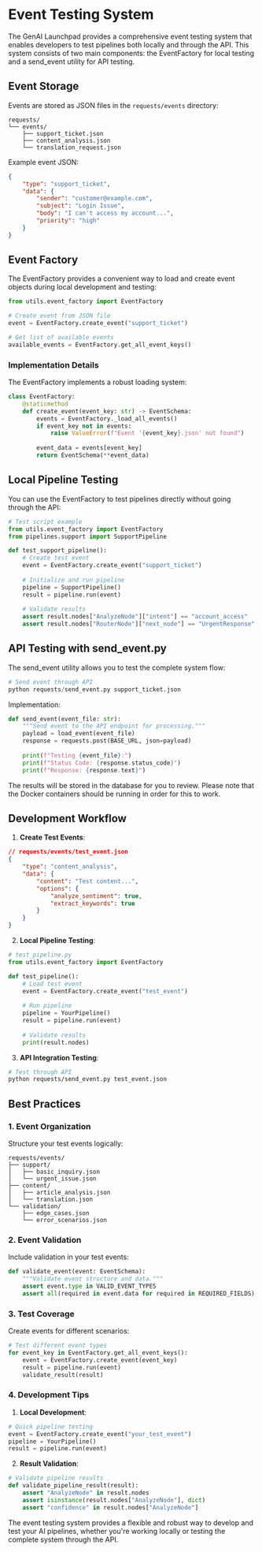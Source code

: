 # Event Testing System

The GenAI Launchpad provides a comprehensive event testing system that enables developers to test pipelines both locally and through the API. This system consists of two main components: the EventFactory for local testing and a send_event utility for API testing.

## Event Storage

Events are stored as JSON files in the `requests/events` directory:

```
requests/
└── events/
    ├── support_ticket.json
    ├── content_analysis.json
    └── translation_request.json
```

Example event JSON:
```json
{
    "type": "support_ticket",
    "data": {
        "sender": "customer@example.com",
        "subject": "Login Issue",
        "body": "I can't access my account...",
        "priority": "high"
    }
}
```

## Event Factory

The EventFactory provides a convenient way to load and create event objects during local development and testing:

```python
from utils.event_factory import EventFactory

# Create event from JSON file
event = EventFactory.create_event("support_ticket")

# Get list of available events
available_events = EventFactory.get_all_event_keys()
```

### Implementation Details

The EventFactory implements a robust loading system:

```python
class EventFactory:
    @staticmethod
    def create_event(event_key: str) -> EventSchema:
        events = EventFactory._load_all_events()
        if event_key not in events:
            raise ValueError(f"Event '{event_key}.json' not found")
            
        event_data = events[event_key]
        return EventSchema(**event_data)
```

## Local Pipeline Testing

You can use the EventFactory to test pipelines directly without going through the API:

```python
# Test script example
from utils.event_factory import EventFactory
from pipelines.support import SupportPipeline

def test_support_pipeline():
    # Create test event
    event = EventFactory.create_event("support_ticket")
    
    # Initialize and run pipeline
    pipeline = SupportPipeline()
    result = pipeline.run(event)
    
    # Validate results
    assert result.nodes["AnalyzeNode"]["intent"] == "account_access"
    assert result.nodes["RouterNode"]["next_node"] == "UrgentResponse"
```

## API Testing with send_event.py

The send_event utility allows you to test the complete system flow:

```python
# Send event through API
python requests/send_event.py support_ticket.json
```

Implementation:
```python
def send_event(event_file: str):
    """Send event to the API endpoint for processing."""
    payload = load_event(event_file)
    response = requests.post(BASE_URL, json=payload)
    
    print(f"Testing {event_file}:")
    print(f"Status Code: {response.status_code}")
    print(f"Response: {response.text}")
```

The results will be stored in the database for you to review. Please note that the Docker containers should be running in order for this to work.

## Development Workflow

1. **Create Test Events**:
```json
// requests/events/test_event.json
{
    "type": "content_analysis",
    "data": {
        "content": "Test content...",
        "options": {
            "analyze_sentiment": true,
            "extract_keywords": true
        }
    }
}
```

2. **Local Pipeline Testing**:
```python
# test_pipeline.py
from utils.event_factory import EventFactory

def test_pipeline():
    # Load test event
    event = EventFactory.create_event("test_event")
    
    # Run pipeline
    pipeline = YourPipeline()
    result = pipeline.run(event)
    
    # Validate results
    print(result.nodes)
```

3. **API Integration Testing**:
```bash
# Test through API
python requests/send_event.py test_event.json
```

## Best Practices

### 1. Event Organization

Structure your test events logically:
```
requests/events/
├── support/
│   ├── basic_inquiry.json
│   └── urgent_issue.json
├── content/
│   ├── article_analysis.json
│   └── translation.json
└── validation/
    ├── edge_cases.json
    └── error_scenarios.json
```

### 2. Event Validation

Include validation in your test events:
```python
def validate_event(event: EventSchema):
    """Validate event structure and data."""
    assert event.type in VALID_EVENT_TYPES
    assert all(required in event.data for required in REQUIRED_FIELDS)
```

### 3. Test Coverage

Create events for different scenarios:
```python
# Test different event types
for event_key in EventFactory.get_all_event_keys():
    event = EventFactory.create_event(event_key)
    result = pipeline.run(event)
    validate_result(result)
```

### 4. Development Tips

1. **Local Development**:
```python
# Quick pipeline testing
event = EventFactory.create_event("your_test_event")
pipeline = YourPipeline()
result = pipeline.run(event)
```

2. **Result Validation**:
```python
# Validate pipeline results
def validate_pipeline_result(result):
    assert "AnalyzeNode" in result.nodes
    assert isinstance(result.nodes["AnalyzeNode"], dict)
    assert "confidence" in result.nodes["AnalyzeNode"]
```

The event testing system provides a flexible and robust way to develop and test your AI pipelines, whether you're working locally or testing the complete system through the API.